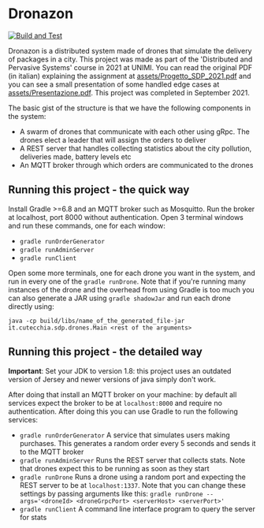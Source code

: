 # Dronazon

[![Build and Test](https://github.com/mrkct/dronazon/actions/workflows/build-and-test.yaml/badge.svg)](https://github.com/mrkct/dronazon/actions/workflows/build-and-test.yaml)

Dronazon is a distributed system made of drones that simulate the delivery of packages in a city. This project was made 
as part of the 'Distributed and Pervasive Systems' course in 2021 at UNIMI. You can read the original PDF (in italian) 
explaining the assignment at [assets/Progetto_SDP_2021.pdf](assets/Progetto_SDP_2021.pdf) and you can see a small 
presentation of some handled edge cases at [assets/Presentazione.pdf](assets/Presentazione.pdf). 
This project was completed in September 2021.

The basic gist of the structure is that we have the following components in the system:
- A swarm of drones that communicate with each other using gRpc. The drones elect a leader that will assign the orders 
  to deliver
- A REST server that handles collecting statistics about the city pollution, deliveries made, battery levels etc
- An MQTT broker through which orders are communicated to the drones

## Running this project - the quick way

Install Gradle >=6.8 and an MQTT broker such as Mosquitto. Run the broker at localhost, port 8000 without 
authentication. Open 3 terminal windows and run these commands, one for each window:
- `gradle runOrderGenerator`
- `gradle runAdminServer`
- `gradle runClient`

Open some more terminals, one for each drone you want in the system, and run in every one of the `gradle runDrone`.
Note that if you're running many instances of the drone and the overhead from using Gradle is too much you can also 
generate a JAR using `gradle shadowJar` and run each drone directly using:

    java -cp build/libs/name_of_the_generated_file-jar it.cutecchia.sdp.drones.Main <rest of the arguments>

## Running this project - the detailed way

**Important**: Set your JDK to version 1.8: this project uses an outdated version of Jersey and newer versions of java 
simply don't work.  

After doing that install an MQTT broker on your machine: by default all services expect the broker 
to be at `localhost:8000` and require no authentication. 
After doing this you can use Gradle to run the following services:

  - `gradle runOrderGenerator` A service that simulates users making purchases. This generates a random order every 
    5 seconds and sends it to the MQTT broker
  - `gradle runAdminServer` Runs the REST server that collects stats. 
    Note that drones expect this to be running as soon as they start
  - `gradle runDrone` Runs a drone using a random port and expecting the REST server to be at `localhost:1337`. 
    Note that you can change these settings by passing arguments like this: 
    `gradle runDrone --args='<droneId> <droneGrpcPort> <serverHost> <serverPort>'`
  - `gradle runClient` A command line interface program to query the server for stats
